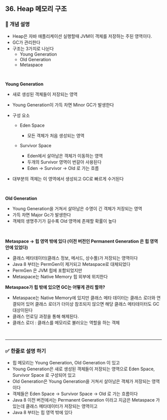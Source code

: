 ## 36. Heap 메모리 구조

### 🧠 개념 설명
- Heap은 자바 애플리케이션 실행할때 JVM이 객체를 저장하는 주된 영역이다.
- GC가 관리한다
- 구조는 3가지로 나뉜다
  - Young Generation
  - Old Generation
  - Metaspace

<br/>

**Young Generation**

- 새로 생성된 객체들이 저장되는 영역
- Young Generation이 가득 차면 Minor GC가 발생한다
- 구성 요소
  - Eden Space
    - 모든 객체가 처음 생성되는 영역
   
  - Survivor Space
    - Eden에서 살아남은 객체가 이동하는 영역
    - 두개의 Survivor 영역이 번갈아 사용된다
    - Eden -> Survivor -> Old 로 가는 흐름
   
- 대부분의 객체는 이 영역에서 생성되고 GC로 빠르게 수거된다

<br/>

**Old Generation**
- Young Generation을 거쳐서 살아남은 수명이 긴 객체가 저장되는 영역
- 가득 차면 Major Gc가 발생한다
- 객체의 생명주기가 길수록 Old 영역에 존재할 확률이 높다

<br/>

**Metaspace -> 힙 영역 밖에 있다 (이전 버전인 Permanent Generation 은 힙 영역 안에 있었다)**
- 클래스 메타데이터(클래스 정보, 메서드, 상수풀)가 저장되는 영역이다
- Java 8 부터는 PermGen이 제거되고 Metaspace로 대체되었다
- PermGen 은 JVM 힙에 포함되었지만
- Metaspace는 Native Memory 힙 외부에 위치한다

**Metaspace가 힙 밖에 있으면 GC는 어떻게 관리 할까?**
- Metaspace는 Native Memory에 있지만 클래스 메타 데이터는 클래스 로더와 연결되어 있어 클래스 로더가 더이상 참조되지 않으면 해당 클래스 메타데이터도 GC 대상이된다
- 클래스 언로딩 과정을 통해 해제된다.
- 클래스 로더 : 클래스를 메모리로 불러오는 역할을 하는 객체

<br/>

---
### ✅ 한줄로 설명 하기
- 힙 메모리는 Young Generation, Old Generation 이 있고
- Young Generation은 새로 생성된 객체들이 저장되는 영역으로 Eden Space, Survivor Space 로 구성되어 있고
- Old Generation은 Young Generation을 거쳐서 살아남은 객체가 저장되는 영역이다
- 객체들은 Eden Space -> Survivor Space -> Old 로 가는 흐름이다
- Java 8 이전 버전에서는 Permanent Generation 이라고 지금은 Metaspace 가 있는데 클래스 메타데이터가 저장되는 영역이고
- Java 8 부터는 힙 영역 밖에 있다
